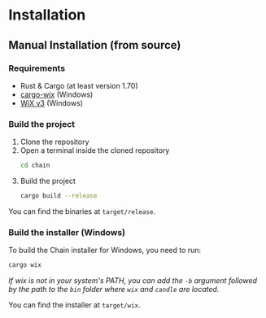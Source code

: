 # Installation

## Manual Installation (from source)

### Requirements

- Rust & Cargo (at least version 1.70)
- [cargo-wix](https://crates.io/crates/cargo-wix) (Windows)
- [WiX v3](https://wixtoolset.org/docs/wix3/) (Windows)

### Build the project

1. Clone the repository
2. Open a terminal inside the cloned repository
    ```bash
    cd chain
    ```
3. Build the project
    ```bash
    cargo build --release
    ```

You can find the binaries at `target/release`.

### Build the installer (Windows)

To build the Chain installer for Windows, you need to run:

```bash
cargo wix
```

*If wix is not in your system's PATH, you can add the `-b` argument followed by the path to the `bin` folder where `wix` and `candle` are located.*

You can find the installer at `target/wix`.
